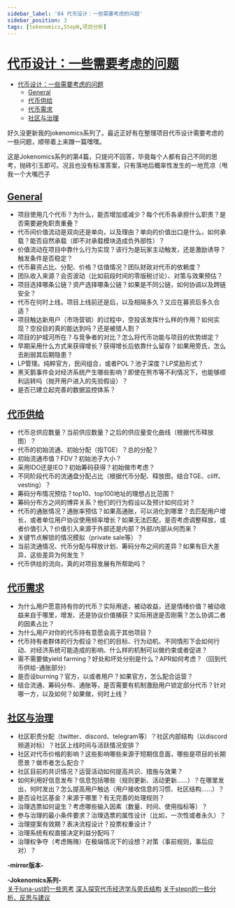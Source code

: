 ```yaml
---
sidebar_label: '04 代币设计：一些需要考虑的问题'
sidebar_position: 3
tags: [tokenomics,StepN,项目分析]
---
```


# [代币设计：一些需要考虑的问题](#目录)

- [代币设计：一些需要考虑的问题](#代币设计一些需要考虑的问题)
  - [General](#general)
  - [代币供给](#代币供给)
  - [代币需求](#代币需求)
  - [社区与治理](#社区与治理)

好久没更新我的jokenomics系列了。最近正好有在整理项目代币设计需要考虑的一些问题，顺带着上来蹭一篇嘿嘿。

这是Jokenomics系列的第4篇，只提问不回答，毕竟每个人都有自己不同的思考，抛砖引玉即可。况且也没有标准答案，只有落地后概率性发生的一地荒凉（甩我一个大嘴巴子

## [General](#目录)

- 项目使用几个代币？为什么，能否增加或减少？每个代币各承担什么职责？是否需要避免职责重叠？
- 代币间价值流动是双向还是单向，以及理由？单向的价值出口是什么，如何承载？能否自然承载（即不对承载模块造成负外部性）？
- 价值流动在项目中靠什么行为实现？该行为是玩家主动触发，还是激励诱导？触发条件是否稳定？
- 代币募资占比、分配、价格？估值情况？团队财政对代币的依赖度？
- 团队收入来源？会否波动（比如前段时间的零版税讨论）、对策与效果预估？
- 项目选择哪条公链？资产选择哪条公链？如果是不同公链，如何协调以及跨链安全？
- 代币在何时上线，项目上线前还是后，以及相隔多久？又应在募资后多久合适？
- 项目触达新用户（市场营销）的过程中，空投该发挥什么样的作用？如何实现？空投目的真的能达到吗？还是被猎人割？
- 项目的护城河所在？与竞争者的对比？怎么将代币功能与项目的优势绑定？
- 早期采用什么方式来获得增长？获得增长后依靠什么留存？如果用旁氏，怎么去削弱其后期隐患？
- LP管理。纯粹官方，民间组合，或者POL？池子深度？LP奖励形式？
- 黑天鹅事件会对经济系统产生哪些影响？即使在熊市等不利情况下，也能够顺利运转吗（抛开用户进入的先验假设）？
- 是否已建立起完善的数据监控体系？

## [代币供给](#目录)

- 代币总供应数量？当前供应数量？之后的供应量变化曲线（根据代币释放图）？
- 代币的初始流通、初始分配（指TGE）？总的分配？
- 初始流通市值？FDV？初始池子大小？
- 采用IDO还是IEO？初始筹码获得？初始做市考虑？
- 不同阶段代币的流通盘分配占比（根据代币分配、释放图，结合TGE、cliff、vesting）？
- 筹码分布情况预估？top10、top100地址的理想占比范围？
- 筹码分布方之间的博弈关系？他们的行为假设以及预计如何应对？
- 代币的通胀情况？通胀率预估？如果高通胀，可以消化到哪里？去匹配用户增长，或者单位用户协议使用频率增长？如果无法匹配，是否考虑调整释放，或者价值引入？价值引入来源于外部还是内部？外部/内部从何而来？
- 关键节点解锁的情况模拟（private sale等）？
- 当前流通情况、代币分配与释放计划、筹码分布之间的差异？如果有巨大差异，这些差异为何发生？
- 代币供给的流向，真的对项目发展有所帮助吗？

## [代币需求](#目录)

- 为什么用户愿意持有你的代币？实际用途，被动收益，还是情绪价值？被动收益来自于哪里，增发、还是协议价值捕获？实际用途是否刚需？怎么协调二者的因素占比？
- 为什么用户对你的代币持有意愿会高于其他项目？
- 代币持有者群体的行为假设？他们的目标、行为动机、不同情形下会如何行动、对经济系统可能造成的影响、什么样的机制可以做约束或者促进？
- 需不需要做yield farming？好处和坏处分别是什么？APR如何考虑？（回到代币供给-通胀部分）
- 是否设burning？官方，以或者用户？如果官方，怎么配合运营？
- 结合流通、筹码分布、通胀等，是否需要有机制激励用户锁定部分代币？针对哪一方，以及如何？如果做，何时上线？

## [社区与治理](#目录)

- 社区职责分配（twitter、discord、telegram等）？社区内部结构（以discord频道对标）？社区上线时间与活跃情况安排？
- 社区对代币价格的影响？这些影响哪些来源于短期信息面，哪些是项目的长期愿景？做市者怎么配合？
- 社区目前的共识情况？运营活动如何提高共识、措施与效果？
- 如何利用好信息发布？信息包括哪些（规则更新、活动更新……）？在哪里发出，何时发出？怎么提高用户触达（用户接收信息的习惯、社区结构……）？
- 是否设社区基金？来源于哪里？有无完善的处理规则？
- 治理选票如何诞生？考虑哪些输入因素（数量、时间、使用指标等）？
- 参与治理的最小条件要求？治理选票的属性设计（比如，一次性或者永久）？
- 治理提案有效期？表决流程设计？投票权重设计？
- 治理系统有权直接决定利益分配吗？
- 治理权争夺（考虑贿赂）在极端情况下的设想？对策（事前规则，事后应对）？

**-mirror版本-**


**-Jokenomics系列-**<br/>
[关于luna-ust的一些思考](/docs/Blockchain/Jokenomics/001)
[深入探究代币经济学与旁氏结构](/docs/Blockchain/Jokenomics/002)
[关于stepn的一些分析、反思与建议](/docs/Blockchain/Jokenomics/003)